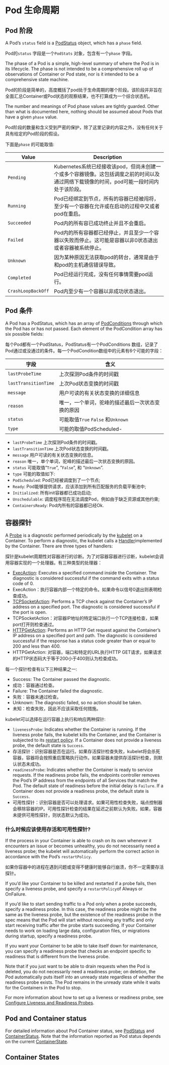 # Pod 生命周期



## Pod 阶段

A Pod’s `status` field is a [PodStatus](https://kubernetes.io/docs/reference/generated/kubernetes-api/v1.14/#podstatus-v1-core) object, which has a `phase` field.

Pod的`status` 字段是一个`PodStats` 对象，包含有一个`phase` 字段。

The phase of a Pod is a simple, high-level summary of where the Pod is in its lifecycle. The phase is not intended to be a comprehensive roll up of observations of Container or Pod state, nor is it intended to be a comprehensive state machine.

Pod的阶段是简单的，高度概括了pod处于生命周期的哪个阶段。该阶段并非旨在全面汇总Container或Pod状态的观察结果，也不打算成为一个综合状态机。

The number and meanings of Pod phase values are tightly guarded. Other than what is documented here, nothing should be assumed about Pods that have a given `phase` value.

Pod阶段的数量和含义受到严密的保护，除了这里记录的内容之外，没有任何关于具有给定的Pod阶段的假设。

下面是`phase` 的可能取值:

| Value              | Description                                                  |
| ------------------ | ------------------------------------------------------------ |
| `Pending`          | Kubernetes系统已经接收该pod，但尚未创建一个或多个容器镜像。这包括调度之前的时间以及通过网络下载镜像的时间，pod可能一段时间内处于该阶段。 |
| `Running`          | Pod已经绑定到节点，所有的容器已经被闯将，至少有一个容器在允许或在启动的过程中又或者pod在重启。 |
| `Succeeded`        | Pod内的所有容已成功终止并且不会重启。                        |
| `Failed`           | Pod内的所有容器都已经停止，并且至少一个容器以失败而停止。这可能是容器以非0状态退出或者容器被系统停止。 |
| `Unknown`          | 因为某种原因无法获取pod的转台，通常是由于和pod的主机通信错误导致。 |
| `Completed`        | Pod已经运行完成，没有任何事情需要pod运行。                   |
| `CrashLoopBackOff` | Pod内至少有一个容器以非成功状态退出。                        |

## Pod 条件

A Pod has a PodStatus, which has an array of [PodConditions](https://kubernetes.io/docs/reference/generated/kubernetes-api/v1.14/#podcondition-v1-core) through which the Pod has or has not passed. Each element of the PodCondition array has six possible fields:

每个Pod都有一个PodStatus，PodStatus有一个PodConditions 数组，记录了Pod通过或没通过的条件。每一个PodCondition数组中的元素有6个可能的字段：

| 字段                 | 含义                                             |
| -------------------- | ------------------------------------------------ |
| `lastProbeTime`      | 上次探测Pod条件的时间戳                          |
| `lastTransitionTime` | 上次Pod状态变换的时间戳                          |
| `message`            | 用户可读的有关状态变换的详细信息                 |
| `reason`             | 唯一，一个单词，驼峰的描述最后一次状态变换的原因 |
| `status`             | 可能取值`True` `False` 和`Unknown`               |
| `type`               | 可能的取值PodScheduled-                          |



-  `lastProbeTime` 上次探测Pod条件的时间戳。
-  `lastTransitionTime` 上次Pod状态变换的时间戳。
-  `message` 用户可读的有关状态变换的信息。
-  `reason` 唯一，单个单词，驼峰的描述最后一次状态变换的原因。
-  `status` 可能取值“`True`”, “`False`”, 和 “`Unknown`”.
-  `type` 可能的取值如下:
  - `PodScheduled`:   Pod已经被调度到了一个节点;
  - `Ready`:  Pod能够提供请求，应该添加到所有匹配服务的负载平衡池中;
  - `Initialized`: 所有init容器都已成功启动;
  - `Unschedulable`:  调度程序现在无法调度Pod，例如由于缺乏资源或其他约束;
  - `ContainersReady`: Pod内所有的容器都已经Ok.

## 容器探针

A [Probe](https://kubernetes.io/docs/reference/generated/kubernetes-api/v1.14/#probe-v1-core) is a diagnostic performed periodically by the [kubelet](https://kubernetes.io/docs/admin/kubelet/) on a Container. To perform a diagnostic, the kubelet calls a [Handler](https://godoc.org/k8s.io/kubernetes/pkg/api/v1#Handler)implemented by the Container. There are three types of handlers:

探针是kubelet周期性对容器进行的诊断。为了对容器容器进行诊断，kubelet会调用容器实现的一个处理器。有三种类型的处理器：

- [ExecAction](https://kubernetes.io/docs/reference/generated/kubernetes-api/v1.14/#execaction-v1-core): Executes a specified command inside the Container. The diagnostic is considered successful if the command exits with a status code of 0.
- ExecAction：执行容器内部一个特定的命令。如果命令以信号0退出则表明检查成功。
- [TCPSocketAction](https://kubernetes.io/docs/reference/generated/kubernetes-api/v1.14/#tcpsocketaction-v1-core): Performs a TCP check against the Container’s IP address on a specified port. The diagnostic is considered successful if the port is open.
- TCPSocketAction：对容器IP地址的特定端口执行一个TCP连接检查，如果port打开则检查通过。
- [HTTPGetAction](https://kubernetes.io/docs/reference/generated/kubernetes-api/v1.14/#httpgetaction-v1-core): Performs an HTTP Get request against the Container’s IP address on a specified port and path. The diagnostic is considered successful if the response has a status code greater than or equal to 200 and less than 400.
- HTTPGetAction: 对容器，端口和特定的URL执行HTTP GET请求，如果请求的HTTP状态码大于等于200小于400则认为检查成功。

每一个探针检查有以下三种结果之一:

- Success: The Container passed the diagnostic.
- 成功：容器通过检查。
- Failure: The Container failed the diagnostic.
- 失败：容器未通过检查。
- Unknown: The diagnostic failed, so no action should be taken.
- 未知：检查失败，因此不应该采取任何措施。

kubelet可以选择在运行容器上执行和响应两种探针:

- `livenessProbe`: Indicates whether the Container is running. If the liveness probe fails, the kubelet kills the Container, and the Container is subjected to its [restart policy](https://kubernetes.io/docs/concepts/workloads/pods/pod-lifecycle/#restart-policy). If a Container does not provide a liveness probe, the default state is `Success`.
- 存活探针：识别容器是否在运行。如果存活探针检查失败，kubelet将会杀死容器，容器将会按照重启策略执行动作。如果容器未提供存活探针检查，则默认状态未成功。
- `readinessProbe`: Indicates whether the Container is ready to service requests. If the readiness probe fails, the endpoints controller removes the Pod’s IP address from the endpoints of all Services that match the Pod. The default state of readiness before the initial delay is `Failure`. If a Container does not provide a readiness probe, the default state is `Success`.
- 可用性探针：识别容器是否可以处理请求。如果可用性检查失败，端点控制器会移除容器的IP。可用性探针检查的结果在延迟之前默认为失败。如果，容器未提供可用性探针，则状态默认为成功。

### 什么时候应该使用存活和可用性探针?

If the process in your Container is able to crash on its own whenever it encounters an issue or becomes unhealthy, you do not necessarily need a liveness probe; the kubelet will automatically perform the correct action in accordance with the Pod’s `restartPolicy`.

如果你容器中的进程在遇到问题或变得不健康时能够自行崩溃，你不一定需要存活探针。

If you’d like your Container to be killed and restarted if a probe fails, then specify a liveness probe, and specify a `restartPolicy`of Always or OnFailure.

If you’d like to start sending traffic to a Pod only when a probe succeeds, specify a readiness probe. In this case, the readiness probe might be the same as the liveness probe, but the existence of the readiness probe in the spec means that the Pod will start without receiving any traffic and only start receiving traffic after the probe starts succeeding. If your Container needs to work on loading large data, configuration files, or migrations during startup, specify a readiness probe.

If you want your Container to be able to take itself down for maintenance, you can specify a readiness probe that checks an endpoint specific to readiness that is different from the liveness probe.

Note that if you just want to be able to drain requests when the Pod is deleted, you do not necessarily need a readiness probe; on deletion, the Pod automatically puts itself into an unready state regardless of whether the readiness probe exists. The Pod remains in the unready state while it waits for the Containers in the Pod to stop.

For more information about how to set up a liveness or readiness probe, see [Configure Liveness and Readiness Probes](https://kubernetes.io/docs/tasks/configure-pod-container/configure-liveness-readiness-probes/).

## Pod and Container status

For detailed information about Pod Container status, see [PodStatus](https://kubernetes.io/docs/reference/generated/kubernetes-api/v1.14/#podstatus-v1-core) and [ContainerStatus](https://kubernetes.io/docs/reference/generated/kubernetes-api/v1.14/#containerstatus-v1-core). Note that the information reported as Pod status depends on the current [ContainerState](https://kubernetes.io/docs/reference/generated/kubernetes-api/v1.14/#containerstatus-v1-core).

## Container States